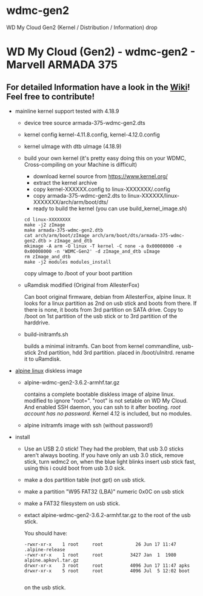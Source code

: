 # wdmc-gen2
WD My Cloud  Gen2 (Kernel / Distribution / Information) drop


WD My Cloud (Gen2) - wdmc-gen2 - Marvell ARMADA 375
===================================================

## For detailed Information have a look in the [Wiki](https://github.com/Zeik0s/wdmc-gen2/wiki)! Feel free to contribute!

* mainline kernel support
	tested with 4.18.9
	- device tree source
		armada-375-wdmc-gen2.dts
	- kernel config
		kernel-4.11.8.config, kernel-4.12.0.config
	- kernel uImage with dtb
		uImage (4.18.9)


	- build your own kernel (it's pretty easy doing this on your WDMC, Cross-compiling on your Machine is difficult)

		- download kernel source from https://www.kernel.org/
		- extract the kernel archive
		- copy kernel-XXXXXX.config to linux-XXXXXXX/.config 
		- copy armada-375-wdmc-gen2.dts to
		  linux-XXXXXX/linux-XXXXXXX/arch/arm/boot/dts/
		- ready to build the kernel (you can use build_kernel_image.sh)
		```
		cd linux-XXXXXXXX
		make -j2 zImage
		make armada-375-wdmc-gen2.dtb
		cat arch/arm/boot/zImage arch/arm/boot/dts/armada-375-wdmc-gen2.dtb > zImage_and_dtb
		mkimage -A arm -O linux -T kernel -C none -a 0x00008000 -e 0x00008000 -n 'WDMC-Gen2' -d zImage_and_dtb uImage
		rm zImage_and_dtb
		make -j2 modules modules_install

		```
		copy uImage to /boot of your boot partition

	- uRamdisk modified (Original from AllesterFox)

		Can boot original firmware, debian from AllesterFox,
		alpine linux.  It looks for a linux partition as 2nd on usb stick
		and boots from there.  If there is none, it boots from 3rd
		partition on SATA drive.  Copy to /boot on 1st partition of
		the usb stick or to 3rd partition of the harddrive.

	- build-initramfs.sh

		builds a minimal initramfs.  Can boot from kernel commandline,
		usb-stick 2nd partition, hdd 3rd partition.
		placed in /boot/uInitrd. rename it to uRamdisk.
		
* [alpine linux](https://alpinelinux.org/) diskless image

	- alpine-wdmc-gen2-3.6.2-armhf.tar.gz

		contains a complete bootable diskless image of alpine linux.
		modified to ignore "root=". "root" is not setable on
		WD My Cloud. And enabled SSH daemon, you can ssh to it after
		booting. *root account has no password.*
		Kernel 4.12 is included, but no modules.

	- alpine initramfs image with ssh (without password!)

* install
	- Use an USB 2.0 stick!
		They had the problem, that usb 3.0 sticks aren't always booting.
		If you have only an usb 3.0 stick, remove stick, turn wdmc2 on,
		when the blue light blinks insert usb stick fast, using this i
		could boot from usb 3.0 sick.

	- make a dos partition table (not gpt) on usb stick.
	- make a partition "W95 FAT32 (LBA)" numeric 0x0C on usb stick
	- make a FAT32 filesystem on usb stick.
	- extact alpine-wdmc-gen2-3.6.2-armhf.tar.gz to the root of the
	  usb stick.

	  You should have:
	  ```
	  -rwxr-xr-x    1 root     root            26 Jun 17 11:47 .alpine-release
	  -rwxr-xr-x    1 root     root          3427 Jan  1  1980 alpine.apkovl.tar.gz
	  drwxr-xr-x    3 root     root          4096 Jun 17 11:47 apks
	  drwxr-xr-x    5 root     root          4096 Jul  5 12:02 boot
          
	  ```
	  on the usb stick.
